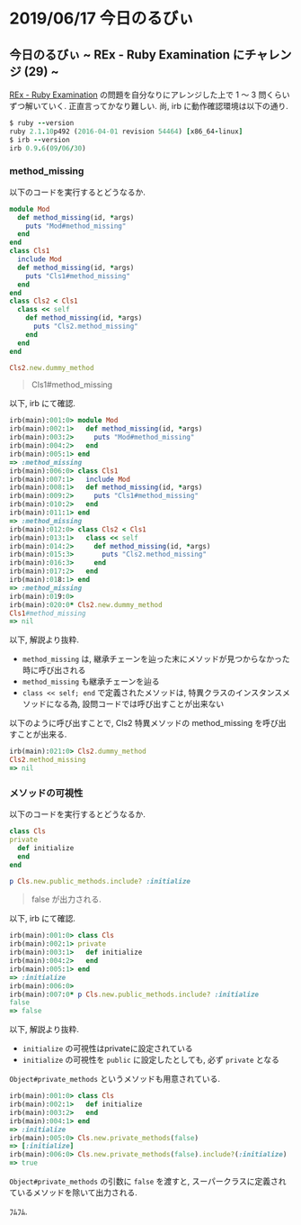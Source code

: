 # 2019/06/17 今日のるびぃ

## 今日のるびぃ ~ REx - Ruby Examination にチャレンジ (29) ~

[REx - Ruby Examination](https://rex.libertyfish.co.jp/) の問題を自分なりにアレンジした上で 1 〜 3 問くらいずつ解いていく. 正直言ってかなり難しい. 尚, irb に動作確認環境は以下の通り.

```ruby
$ ruby --version
ruby 2.1.10p492 (2016-04-01 revision 54464) [x86_64-linux]
$ irb --version
irb 0.9.6(09/06/30)
```

### method_missing

以下のコードを実行するとどうなるか.

```ruby
module Mod
  def method_missing(id, *args)
    puts "Mod#method_missing"
  end
end
class Cls1
  include Mod
  def method_missing(id, *args)
    puts "Cls1#method_missing"
  end
end
class Cls2 < Cls1
  class << self
    def method_missing(id, *args)
      puts "Cls2.method_missing"
    end
  end
end

Cls2.new.dummy_method
```

> Cls1#method_missing

以下, irb にて確認.

```ruby
irb(main):001:0> module Mod
irb(main):002:1>   def method_missing(id, *args)
irb(main):003:2>     puts "Mod#method_missing"
irb(main):004:2>   end
irb(main):005:1> end
=> :method_missing
irb(main):006:0> class Cls1
irb(main):007:1>   include Mod
irb(main):008:1>   def method_missing(id, *args)
irb(main):009:2>     puts "Cls1#method_missing"
irb(main):010:2>   end
irb(main):011:1> end
=> :method_missing
irb(main):012:0> class Cls2 < Cls1
irb(main):013:1>   class << self
irb(main):014:2>     def method_missing(id, *args)
irb(main):015:3>       puts "Cls2.method_missing"
irb(main):016:3>     end
irb(main):017:2>   end
irb(main):018:1> end
=> :method_missing
irb(main):019:0> 
irb(main):020:0* Cls2.new.dummy_method
Cls1#method_missing
=> nil
```

以下, 解説より抜粋.

* `method_missing` は, 継承チェーンを辿った末にメソッドが見つからなかった時に呼び出される
* `method_missing` も継承チェーンを辿る
* `class << self; end` で定義されたメソッドは, 特異クラスのインスタンスメソッドになる為, 設問コードでは呼び出すことが出来ない

以下のように呼び出すことで, Cls2 特異メソッドの method_missing を呼び出すことが出来る.

```ruby
irb(main):021:0> Cls2.dummy_method
Cls2.method_missing
=> nil
```

### メソッドの可視性

以下のコードを実行するとどうなるか.

```ruby
class Cls
private
  def initialize
  end
end

p Cls.new.public_methods.include? :initialize
```

> false が出力される.

以下, irb にて確認.

```ruby
irb(main):001:0> class Cls
irb(main):002:1> private
irb(main):003:1>   def initialize
irb(main):004:2>   end
irb(main):005:1> end
=> :initialize
irb(main):006:0> 
irb(main):007:0* p Cls.new.public_methods.include? :initialize
false
=> false
```

以下, 解説より抜粋.

* `initialize` の可視性はprivateに設定されている
* `initialize` の可視性を `public` に設定したとしても, 必ず `private` となる

`Object#private_methods` というメソッドも用意されている.

```ruby
irb(main):001:0> class Cls
irb(main):002:1>   def initialize
irb(main):003:2>   end
irb(main):004:1> end
=> :initialize
irb(main):005:0> Cls.new.private_methods(false)
=> [:initialize]
irb(main):006:0> Cls.new.private_methods(false).include?(:initialize)
=> true
```

`Object#private_methods` の引数に `false` を渡すと, スーパークラスに定義されているメソッドを除いて出力される.

ﾌﾑﾌﾑ.
